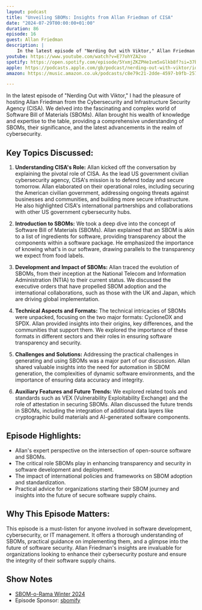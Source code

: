 ```yaml
---
layout: podcast
title: "Unveiling SBOMs: Insights from Allan Friedman of CISA"
date: "2024-07-29T00:00:00+01:00"
duration: 86
episode: 16
guest: Allan Friedman
description: |
    In the latest episode of "Nerding Out with Viktor," Allan Friedman from the Cybersecurity and Infrastructure Security Agency (CISA) joins me to explore the critical role of Software Bill of Materials (SBOMs) in cybersecurity. We delve into CISA's mission, the evolution and importance of SBOMs, and the technical nuances of SBOM formats like CycloneDX and SPDX. Allan provides valuable insights on the challenges and solutions in generating and using SBOMs, the impact of international policies, and the future of secure software supply chains. This episode is essential for anyone involved in software development, cybersecurity, or IT management, offering practical guidance and a deep understanding of SBOMs and their significance.
youtube: https://www.youtube.com/watch?v=E77ohYZA2vo
spotify: https://open.spotify.com/episode/5YxmjZKZPHe1vm5xGlkb8f?si=37bcae01b6164c3b
apple: https://podcasts.apple.com/gb/podcast/nerding-out-with-viktor/id1722663295?i=1000663625721
amazon: https://music.amazon.co.uk/podcasts/c8e79c21-2dde-4597-b9fb-257ecbc2bf29/episodes/6dec5f6b-e4e6-4a11-9c99-5d2a0ed6aa5a/nerding-out-with-viktor-sboms-and-cybersecurity-a-deep-dive-with-allan-friedman

---
```


In the latest episode of "Nerding Out with Viktor," I had the pleasure of hosting Allan Friedman from the Cybersecurity and Infrastructure Security Agency (CISA). We delved into the fascinating and complex world of Software Bill of Materials (SBOMs). Allan brought his wealth of knowledge and expertise to the table, providing a comprehensive understanding of SBOMs, their significance, and the latest advancements in the realm of cybersecurity.

## Key Topics Discussed:

1. **Understanding CISA's Role:**
   Allan kicked off the conversation by explaining the pivotal role of CISA. As the lead US government civilian cybersecurity agency, CISA's mission is to defend today and secure tomorrow. Allan elaborated on their operational roles, including securing the American civilian government, addressing ongoing threats against businesses and communities, and building more secure infrastructure. He also highlighted CISA's international partnerships and collaborations with other US government cybersecurity hubs.

2. **Introduction to SBOMs:**
   We took a deep dive into the concept of Software Bill of Materials (SBOMs). Allan explained that an SBOM is akin to a list of ingredients for software, providing transparency about the components within a software package. He emphasized the importance of knowing what's in our software, drawing parallels to the transparency we expect from food labels.

3. **Development and Impact of SBOMs:**
   Allan traced the evolution of SBOMs, from their inception at the National Telecom and Information Administration (NTIA) to their current status. We discussed the executive orders that have propelled SBOM adoption and the international collaborations, such as those with the UK and Japan, which are driving global implementation.

4. **Technical Aspects and Formats:**
   The technical intricacies of SBOMs were unpacked, focusing on the two major formats: CycloneDX and SPDX. Allan provided insights into their origins, key differences, and the communities that support them. We explored the importance of these formats in different sectors and their roles in ensuring software transparency and security.

5. **Challenges and Solutions:**
   Addressing the practical challenges in generating and using SBOMs was a major part of our discussion. Allan shared valuable insights into the need for automation in SBOM generation, the complexities of dynamic software environments, and the importance of ensuring data accuracy and integrity.

6. **Auxiliary Features and Future Trends:**
   We explored related tools and standards such as VEX (Vulnerability Exploitability Exchange) and the role of attestation in securing SBOMs. Allan discussed the future trends in SBOMs, including the integration of additional data layers like cryptographic build materials and AI-generated software components.

## Episode Highlights:

- Allan's expert perspective on the intersection of open-source software and SBOMs.
- The critical role SBOMs play in enhancing transparency and security in software development and deployment.
- The impact of international policies and frameworks on SBOM adoption and standardization.
- Practical advice for organizations starting their SBOM journey and insights into the future of secure software supply chains.

## Why This Episode Matters:

This episode is a must-listen for anyone involved in software development, cybersecurity, or IT management. It offers a thorough understanding of SBOMs, practical guidance on implementing them, and a glimpse into the future of software security. Allan Friedman's insights are invaluable for organizations looking to enhance their cybersecurity posture and ensure the integrity of their software supply chains.

## Show Notes

* [SBOM-o-Rama Winter 2024](https://www.cisa.gov/news-events/events/sbom-rama-winter-2024)
* Episode Sponsor: [sbomify](https://sbomify.com)
